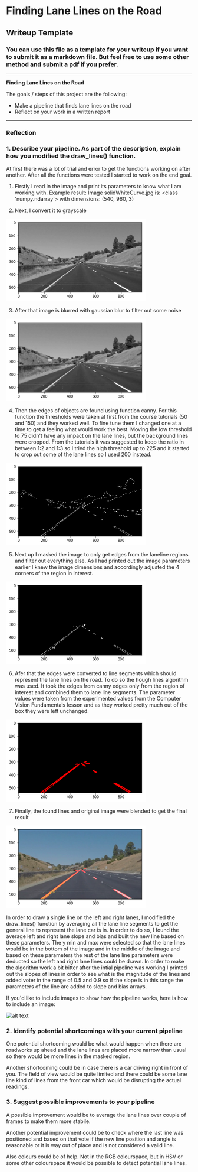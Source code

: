 # **Finding Lane Lines on the Road** 

## Writeup Template

### You can use this file as a template for your writeup if you want to submit it as a markdown file. But feel free to use some other method and submit a pdf if you prefer.

---

**Finding Lane Lines on the Road**

The goals / steps of this project are the following:
* Make a pipeline that finds lane lines on the road
* Reflect on your work in a written report


[//]: # (Image References)

[image0]: ./examples/grayscale.jpg "Grayscale"
[image1]: ./Report_materials/gray.png "Grayscale"
[image2]: ./Report_materials/blur.png "Gaussian blur"
[image3]: ./Report_materials/edges.png "Canny edge"
[image4]: ./Report_materials/masked.png "Region of interest"
[image5]: ./Report_materials/hough.png "Hough lines"
[image6]: ./Report_materials/final.png "Final image"


---

### Reflection

### 1. Describe your pipeline. As part of the description, explain how you modified the draw_lines() function.

At first there was a lot of trial and error to get the functions working on after another. After all the functions
were tested I started to work on the end goal.

1. Firstly I read in the image and print its parameters to know what I am working with.
Example result: Image solidWhiteCurve.jpg is:  <class 'numpy.ndarray'>  with dimensions: 	 (540, 960, 3)

2. Next, I convert it to grayscale

![alt text][image1]

3. After that image is blurred with gaussian blur to filter out some noise

![alt text][image2]

4. Then the edges of objects are found using function canny. For this function the thresholds were taken
at first from the course tutorials (50 and 150) and they worked well. To fine tune them I changed one at a time
to get a feeling what would work the best. Moving the low threshold to 75 didn't have any impact on the lane
lines, but the background lines were cropped. From the tutorials it was suggested to keep the ratio in between
1:2 and 1:3 so I tried the high threshold up to 225 and it started to crop out some of the lane lines so I used
200 instead.

![alt text][image3]

5. Next up I masked the image to only get edges from the laneline regions and filter out everything else. As I 
had printed out the image parameters earlier I knew the image dimensions and accordingly adjusted the 4 corners 
of the region in interest.

![alt text][image4]

6. Afer that the edges were converted to line segments which should represent the lane lines on the road. To do so
the hough lines algorithm was used. It took the edges from canny edges only from the region of interest and combined
them to lane line segments. The parameter values were taken from the experimented values from the Computer Vision
Fundamentals lesson and as they worked pretty much out of the box they were left unchanged.

![alt text][image5]

7. Finally, the found lines and original image were blended to get the final result

![alt text][image6]


In order to draw a single line on the left and right lanes, I modified the draw_lines() function by averaging all
the lane line segments to get the general line to represent the lane car is in. In order to do so, I found the 
average left and right lane slope and bias and built the new line based on these parameters. The y min and max
were selected so that the lane lines would be in the bottom of the image and in the middle of the image and based
on these parameters the rest of the lane line parameters were deducted so the left and right lane lines could be 
drawn. In order to make the algorithm work a bit bitter after the intial pipeline was working I printed out the 
slopes of lines in order to see what is the magnitude of the lines and added voter in the range of 0.5 and 0.9 so
if the slope is in this range the parameters of the line are added to slope and bias arrays.

If you'd like to include images to show how the pipeline works, here is how to include an image: 

![alt text][image0]


### 2. Identify potential shortcomings with your current pipeline

One potential shortcoming would be what would happen when there are roadworks up ahead and the lane lines
are placed more narrow than usual so there would be more lines in the masked region. 

Another shortcoming could be in case there is a car driving right in front of you. The field of view would
be quite limited and there could be some lane line kind of lines from the front car which would be disrupting 
the actual readings.


### 3. Suggest possible improvements to your pipeline

A possible improvement would be to average the lane lines over couple of frames to make them more stabile.

Another potential improvement could be to check where the last line was positioned and based on that vote 
if the new line position and angle is reasonable or it is way out of place and is not considered a valid
line.

Also colours could be of help. Not in the RGB colourspace, but in HSV or some other colourspace it would be 
possible to detect potential lane lines.

